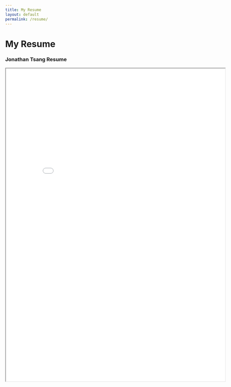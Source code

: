 ```yaml
---
title: My Resume
layout: default
permalink: /resume/
---
```

# My Resume

### Jonathan Tsang Resume

<iframe width="700" height="1000" src="Resume.pdf"></iframe>
